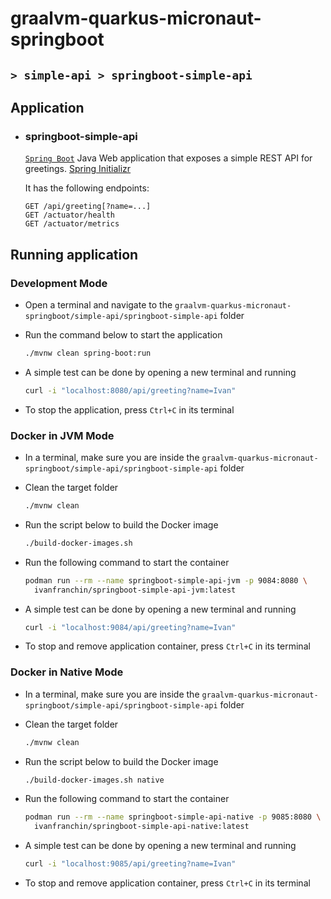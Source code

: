 # graalvm-quarkus-micronaut-springboot
## `> simple-api > springboot-simple-api`

## Application

- ### springboot-simple-api

  [`Spring Boot`](https://docs.spring.io/spring-boot/docs/current/reference/htmlsingle/) Java Web application that exposes a simple REST API for greetings. [Spring Initializr](https://start.spring.io/#!type=maven-project&language=java&platformVersion=3.4.4&packaging=jar&jvmVersion=17&groupId=com.ivanfranchin&artifactId=springboot-simple-api&name=springboot-simple-api&description=Demo%20project%20for%20Spring%20Boot&packageName=com.ivanfranchin.springboot-simple-api&dependencies=webflux,actuator,validation,native)
  
  It has the following endpoints:
  ```text
  GET /api/greeting[?name=...]
  GET /actuator/health
  GET /actuator/metrics
  ```

## Running application

### Development Mode

- Open a terminal and navigate to the `graalvm-quarkus-micronaut-springboot/simple-api/springboot-simple-api` folder

- Run the command below to start the application
  ```bash
  ./mvnw clean spring-boot:run
  ```

- A simple test can be done by opening a new terminal and running
  ```bash
  curl -i "localhost:8080/api/greeting?name=Ivan"
  ```

- To stop the application, press `Ctrl+C` in its terminal

### Docker in JVM Mode

- In a terminal, make sure you are inside the `graalvm-quarkus-micronaut-springboot/simple-api/springboot-simple-api` folder

- Clean the target folder
  ```bash
  ./mvnw clean
  ```

- Run the script below to build the Docker image
  ```bash
  ./build-docker-images.sh
  ```

- Run the following command to start the container
  ```bash
  podman run --rm --name springboot-simple-api-jvm -p 9084:8080 \
    ivanfranchin/springboot-simple-api-jvm:latest
  ```

- A simple test can be done by opening a new terminal and running
  ```bash
  curl -i "localhost:9084/api/greeting?name=Ivan"
  ```

- To stop and remove application container, press `Ctrl+C` in its terminal

### Docker in Native Mode

- In a terminal, make sure you are inside the `graalvm-quarkus-micronaut-springboot/simple-api/springboot-simple-api` folder

- Clean the target folder
  ```bash
  ./mvnw clean
  ```

- Run the script below to build the Docker image
  ```bash
  ./build-docker-images.sh native
  ```

- Run the following command to start the container
  ```bash
  podman run --rm --name springboot-simple-api-native -p 9085:8080 \
    ivanfranchin/springboot-simple-api-native:latest
  ```

- A simple test can be done by opening a new terminal and running
  ```bash
  curl -i "localhost:9085/api/greeting?name=Ivan"
  ```

- To stop and remove application container, press `Ctrl+C` in its terminal
